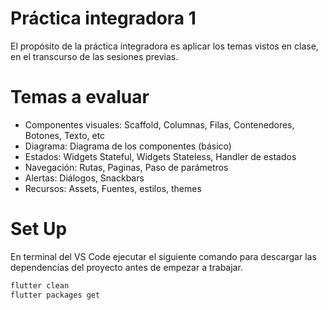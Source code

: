 # Práctica integradora 1

El propósito de la práctica integradora es aplicar los temas vistos en clase, en el transcurso de las sesiones previas.

# Temas a evaluar

- Componentes visuales: Scaffold, Columnas, Filas, Contenedores, Botones, Texto, etc
- Diagrama: Diagrama de los componentes (básico)
- Estados: Widgets Stateful, Widgets Stateless, Handler de estados
- Navegación: Rutas, Paginas, Paso de parámetros
- Alertas: Diálogos, Snackbars
- Recursos: Assets, Fuentes, estilos, themes

# Set Up
En terminal del VS Code ejecutar el siguiente comando para descargar las dependencias del proyecto antes de empezar a trabajar.
```sh
flutter clean
flutter packages get
```
